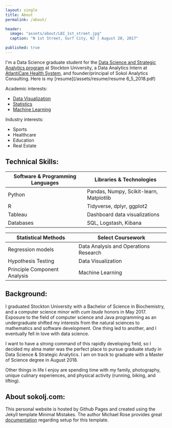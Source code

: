```yaml
---
layout: single
title: About
permalink: /about/

header:
  image: "assets/about/LBI_1st_street.jpg"
  caption: "N 1st Street, Surf City, NJ | August 20, 2017"

published: true
---
```


I'm a Data Science graduate student for the [Data Science and Strategic Analytics program](https://stockton.edu/graduate/data-science_strategic-analytics.html) at Stockton University, a Data Analytics Intern at [AtlantiCare Health System](http://www.atlanticare.org), and founder/principal of Sokol Analytics Consulting. Here is my [resume](/assets/resume/resume 6_5_2018.pdf)

Academic interests: 
- [Data Visualization](/Interactive-Super-Bowl-Tableau-Dashboard/)
- [Statistics](/Assessment-of-Cardiovascular-Fitness-using-R/)
- [Machine Learning](/Predicting-Heart-Disease-with-Machine-Learning/)

Industry interests: 
- Sports
- Healthcare
- Education
- Real Estate

## Technical Skills:

| Software & Programming Languages | Libraries & Technologies |
|            ---                   |   ---                    |
| Python    | Pandas, Numpy, Scikit-learn, Matplotlib         |
| R         | Tidyverse, dplyr, ggplot2                       |
| Tableau   | Dashboard data visualizations                   |
| Databases | SQL, Logstash, Kibana                           |

| Statistical Methods         | Select Coursework                       |
|            ---              |   ---                                   |
| Regression models           | Data Analysis and Operations Research   |
| Hypothesis Testing          | Data Visualization                      |
| Principle Component Analysis| Machine Learning                        |

## Background: 
I graduated Stockton University with a Bachelor of Science in Biochemistry, and a computer science minor with _cum laude_ honors in May 2017. Exposure to the field of computer science and Java programming as an undergraduate shifted my interests from the natural sciences to mathematics and software development. One thing led to another, and I eventually fell in love with data science. 

I want to have a _strong_ command of this rapidly developing field, so I decided my alma mater was the perfect place to pursue graduate study in Data Science & Strategic Analytics. I am on track to graduate with a Master of Science degree in August 2018. 

Other things in life I enjoy are spending time with my family, photography, unique culinary experiences, and physical activity (running, biking, and lifting). 

## About sokolj.com: 
This personal website is hosted by Github Pages and created using the Jekyll template Minimal Mistakes. The author Michael Rose provides great [documentation](https://mmistakes.github.io/minimal-mistakes/) regarding setup for this template. 






